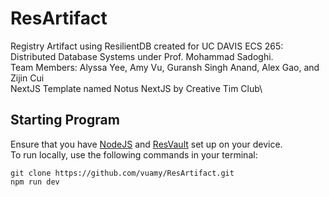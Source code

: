 # ResArtifact
Registry Artifact using ResilientDB created for UC DAVIS ECS 265: Distributed Database Systems under Prof. Mohammad Sadoghi.\
Team Members: Alyssa Yee, Amy Vu, Guransh Singh Anand, Alex Gao, and Zijin Cui\
NextJS Template named Notus NextJS by Creative Tim Club\

## Starting Program
Ensure that you have [NodeJS](https://nodejs.org/en) and [ResVault](https://blog.resilientdb.com/2023/09/21/ResVault.html) set up on your device.\
To run locally, use the following commands in your terminal:
```
git clone https://github.com/vuamy/ResArtifact.git
npm run dev
```
